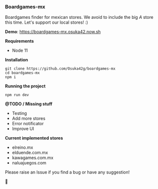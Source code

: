 ### Boardgames-mx

Boardgames finder for mexican stores. We avoid to include the big _A_ store this time. Let's support our local stores! :)

__Demo__: https://boardgames-mx.osuka42.now.sh

__Requirements__
- Node 11

__Installation__
```
git clone https://github.com/Osuka42g/boardgames-mx
cd boardgames-mx
npm i
```

__Running the project__
```
npm run dev
```

__@TODO / Missing stuff__
- Testing
- Add more stores
- Error notificator
- Improve UI


__Current implemented stores__
- elreino.mx
- elduende.com.mx
- kawagames.com.mx
- naluajuegos.com


Please raise an Issue if you find a bug or have any suggestion!

🍻
